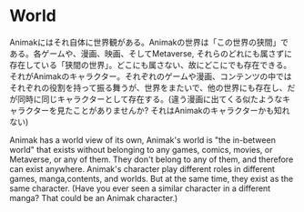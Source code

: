 # World

Animakにはそれ自体に世界観がある。Animakの世界は「この世界の狭間」である。各ゲームや、漫画、映画、そしてMetaverse, それらのどれにも属さずに存在している「狭間の世界」。どこにも属さない、故にどこにでも存在できる。それがAnimakのキャラクター。それぞれのゲームや漫画、コンテンツの中ではそれぞれの役割を持って振る舞うが、世界をまたいで、他の世界にも存在し、だが同時に同じキャラクターとして存在する。(違う漫画に出てくる似たようなキャラクターを見たことがありませんか? それはAnimakのキャラクターかも知れない)



Animak has a world view of its own, Animak's world is "the in-between world" that exists without belonging to any games, comics, movies, or Metaverse, or any of them. They don't belong to any of them, and therefore can exist anywhere. Animak's character play different roles in different games, manga,contents, and worlds. But at the same time, they exist as the same character. (Have you ever seen a similar character in a different manga? That could be an Animak character.)
